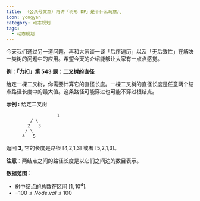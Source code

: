 ```yaml
---
title: （公众号文章）再讲「树形 DP」是个什么玩意儿
icon: yongyan
category: 动态规划
tags:
  - 动态规划
---
```


今天我们通过另一道问题，再和大家谈一谈「后序遍历」以及「无后效性」在解决一类树的问题中的应用。希望今天的介绍能够让大家有一点点感觉。

**例：「力扣」第 543 题：二叉树的直径**

给定一棵二叉树，你需要计算它的直径长度。一棵二叉树的直径长度是任意两个结点路径长度中的最大值。这条路径可能穿过也可能不穿过根结点。

**示例 :**
给定二叉树

```
   				   1
         / \
        2   3
       / \
      4   5
```

返回 **3**, 它的长度是路径 [4,2,1,3] 或者 [5,2,1,3]。

**注意**：两结点之间的路径长度是以它们之间边的数目表示。

**数据范围**：

- 树中结点的总数在区间 $[1, 10^4]$.
- $-100 \le Node.val \le 100$
